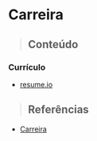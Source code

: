 # Carreira

> ## **Conteúdo**

### Currículo

- [resume.io](./resume/resume-io.md)

> ## **Referências**

- [Carreira](./references.md)

